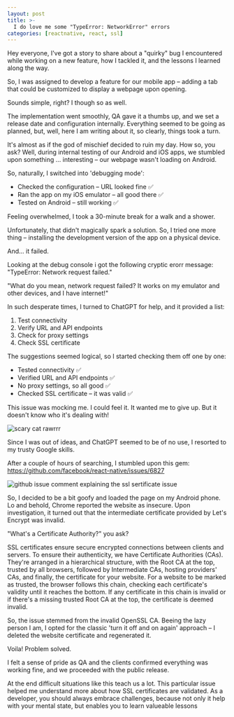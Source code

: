 ```yaml
---
layout: post
title: >-
  I do love me some "TypeError: NetworkError" errors 
categories: [reactnative, react, ssl]
---
```


Hey everyone, I've got a story to share about a "quirky" bug I encountered while working on a new feature, how I tackled it, and the lessons I learned along the way.

So, I was assigned to develop a feature for our mobile app – adding a tab that could be customized to display a webpage upon opening. 

Sounds simple, right? I though so as well.

The implementation went smoothly, QA gave it a thumbs up, and we set a release date and configuration internally. Everything seemed to be going as planned, but, well, here I am writing about it, so clearly, things took a turn.

It's almost as if the god of mischief decided to ruin my day. How so, you ask? Well, during internal testing of our Android and iOS apps, we stumbled upon something ... interesting – our webpage wasn't loading on Android.

So, naturally, I switched into 'debugging mode':

- Checked the configuration – URL looked fine ✅
- Ran the app on my iOS emulator – all good there ✅
- Tested on Android – still working ✅

Feeling overwhelmed, I took a 30-minute break for a walk and a shower.

Unfortunately, that didn't magically spark a solution. So, I tried one more thing – installing the development version of the app on a physical device.

And... it failed.

Looking at the debug console i got the following cryptic erorr message: "TypeError: Network request failed."

"What do you mean, network request failed? It works on my emulator and other devices, and I have internet!"

In such desperate times, I turned to ChatGPT for help, and it provided a list:

1. Test connectivity
2. Verify URL and API endpoints
3. Check for proxy settings
4. Check SSL certificate

The suggestions seemed logical, so I started checking them off one by one:

- Tested connectivity ✅
- Verified URL and API endpoints ✅
- No proxy settings, so all good ✅
- Checked SSL certificate – it was valid ✅

This issue was mocking me. I could feel it. It wanted me to give up. But it doesn't know who it's dealing with!

![scary cat rawrrr]([6ac30a77afe03112ff5518ec8000341e.jpg](https://github.com/LyuboslavLyubenov/lyuboslavlyubenov.github.io/blob/main/_posts/6ac30a77afe03112ff5518ec8000341e.jpg?raw=true))

Since I was out of ideas, and ChatGPT seemed to be of no use, I resorted to my trusty Google skills.

After a couple of hours of searching, I stumbled upon this gem: https://github.com/facebook/react-native/issues/6827

![github issue comment explaining the ssl sertificate issue]([6ac30a77afe03112ff5518ec8000341e.jpg](https://github.com/LyuboslavLyubenov/lyuboslavlyubenov.github.io/blob/main/_posts/image.png?raw=true))

So, I decided to be a bit goofy and loaded the page on my Android phone. Lo and behold, Chrome reported the website as insecure. Upon investigation, it turned out that the intermediate certificate provided by Let's Encrypt was invalid.

"What's a Certificate Authority?" you ask?

SSL certificates ensure secure encrypted connections between clients and servers. To ensure their authenticity, we have Certificate Authorities (CAs). They're arranged in a hierarchical structure, with the Root CA at the top, trusted by all browsers, followed by Intermediate CAs, hosting providers' CAs, and finally, the certificate for your website. For a website to be marked as trusted, the browser follows this chain, checking each certificate's validity until it reaches the bottom. If any certificate in this chain is invalid or if there's a missing trusted Root CA at the top, the certificate is deemed invalid.

So, the issue stemmed from the invalid OpenSSL CA. 
Beeing the lazy person I am, I opted for the classic 'turn it off and on again' approach – I deleted the website certificate and regenerated it. 

Voila! Problem solved. 

I felt a sense of pride as QA and the clients confirmed everything was working fine, and we proceeded with the public release.


At the end difficult situations like this teach us a lot. This particular issue helped me understand more about how SSL certificates are validated. As a developer, you should always embrace challenges, because not only it help with your mental state, but enables you to learn valueable lessons

